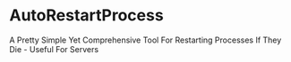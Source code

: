 # AutoRestartProcess
A Pretty Simple Yet Comprehensive Tool For Restarting Processes If They Die - Useful For Servers
